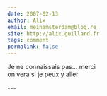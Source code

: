 ```yaml
---
date: 2007-02-13
author: Alix
email: meinamsterdam@blog.re
site: http://alix.guillard.fr
tags: comment
permalink: false
---
```


<p>
Je ne connaissais pas... merci<br/>
on vera si je peux y aller
</p>
---